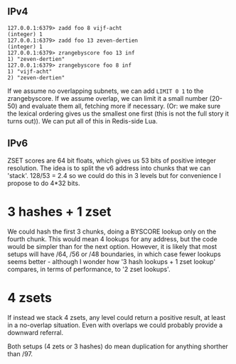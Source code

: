 ## IPv4

```
127.0.0.1:6379> zadd foo 8 vijf-acht
(integer) 1
127.0.0.1:6379> zadd foo 13 zeven-dertien
(integer) 1
127.0.0.1:6379> zrangebyscore foo 13 inf
1) "zeven-dertien"
127.0.0.1:6379> zrangebyscore foo 8 inf
1) "vijf-acht"
2) "zeven-dertien"
```

If we assume no overlapping subnets, we can add `LIMIT 0 1` to the zrangebyscore. If we assume overlap, we can limit it a small number (20-50) and evaluate them all, fetching more if necessary. (Or: we make sure the lexical ordering gives us the smallest one first (this is not the full story it turns out)). We can put all of this in Redis-side Lua.

## IPv6

ZSET scores are 64 bit floats, which gives us 53 bits of positive integer resolution. The idea is to split the v6 address into chunks that we can 'stack'. 128/53 = 2.4 so we could do this in 3 levels but for convenience I propose to do 4*32 bits.

# 3 hashes + 1 zset

We could hash the first 3 chunks, doing a BYSCORE lookup only on the fourth chunk. This would mean 4 lookups for any address, but the code would be simpler than for the next option. However, it is likely that most setups will have /64, /56 or /48 boundaries, in which case fewer lookups seems better - although I wonder how '3 hash lookups + 1 zset lookup' compares, in terms of performance, to '2 zset lookups'.

# 4 zsets

If instead we stack 4 zsets, any level could return a positive result, at least in a no-overlap situation. Even with overlaps we could probably provide a downward referral.

Both setups (4 zets or 3 hashes) do mean duplication for anything shorther than /97.